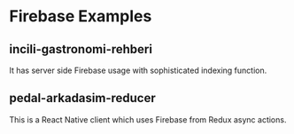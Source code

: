 # Firebase Examples

## incili-gastronomi-rehberi

It has server side Firebase usage with sophisticated indexing function.

## pedal-arkadasim-reducer

This is a React Native client which uses Firebase from Redux async actions.
